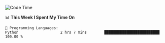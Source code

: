 <!--START_SECTION:waka-->
![Code Time](http://img.shields.io/badge/Code%20Time-1%2C063%20hrs%202%20mins-blue)

📊 **This Week I Spent My Time On** 

```text
💬 Programming Languages: 
Python                   2 hrs 7 mins        █████████████████████████   100.00 % 
```


<!--END_SECTION:waka-->